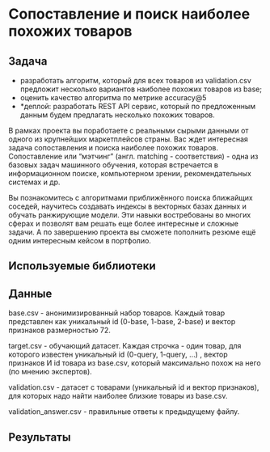 # Cопоставление и поиск наиболее похожих товаров

## Задача

- разработать алгоритм, который для всех товаров из validation.csv предложит несколько вариантов наиболее похожих товаров из base;
- оценить качество алгоритма по метрике accuracy@5
- *деплой: разработать REST API сервис, который по предложенным данным будем предлагать несколько похожих товаров.

В рамках проекта вы поработаете с реальными сырыми данными от одного из крупнейших маркетплейсов страны.
Вас ждет интересная задача сопоставления и поиска наиболее похожих товаров.
Сопоставление или “мэтчинг” (англ. matching - соответствия) - одна из базовых задач машинного обучения, которая встречается в информационном поиске, компьютерном зрении, рекомендательных системах и др.

Вы познакомитесь с алгоритмами приближённого поиска ближайщих соседей, научитесь создавать индексы в векторных базах данных и обучать ранжирующие модели. Эти навыки востребованы во многих сферах и позволят вам решать еще более интересные и сложные задачи.
А по завершению проекта вы сможете пополнить резюме ещё одним интересным кейсом в портфолио.

## Используемые библиотеки
## Данные

base.csv - анонимизированный набор товаров. Каждый товар представлен как уникальный id (0-base, 1-base, 2-base) и вектор признаков размерностью 72.

target.csv - обучающий датасет. Каждая строчка - один товар, для которого известен уникальный id (0-query, 1-query, …) , вектор признаков И id товара из base.csv, который максимально похож на него (по мнению экспертов).

validation.csv - датасет с товарами (уникальный id и вектор признаков), для которых надо найти наиболее близкие товары из base.csv.

validation_answer.csv - правильные ответы к предыдущему файлу.

## Результаты
